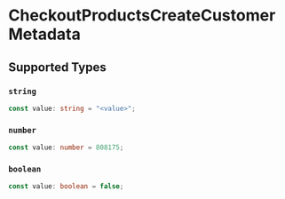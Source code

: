 # CheckoutProductsCreateCustomerMetadata


## Supported Types

### `string`

```typescript
const value: string = "<value>";
```

### `number`

```typescript
const value: number = 808175;
```

### `boolean`

```typescript
const value: boolean = false;
```

